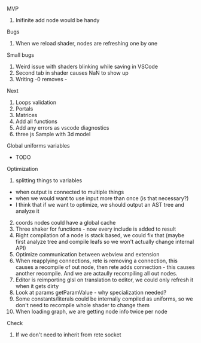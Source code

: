 MVP

1. Inifinite add node would be handy

Bugs
1. When we reload shader, nodes are refreshing one by one

Small bugs
1. Weird issue with shaders blinking while saving in VSCode
2. Second tab in shader causes NaN to show up
3. Writing -0 removes -

Next

1. Loops validation
2. Portals
3. Matrices
4. Add all functions
5. Add any errors as vscode diagnostics
6. three js Sample with 3d model


Global uniforms variables
- TODO

Optimization
1. splitting things to variables
 - when output is connected to multiple things
 - when we would want to use input more than once (is that necessary?)
 - I think that if we want to optimize, we should output an AST tree and analyze it
2. coords nodes could have a global cache
3. Three shaker for functions - now every include is added to result
4. Right compilation of a node is stack based, we could fix that (maybe first analyze tree and compile leafs so we won't actually change internal API)
5. Optimize communication between webview and extension
6. When reapplying connections, rete is removing a connection, this causes a recompile of out node, then rete adds connection - this causes another recompile. And we are actaully recompiling all out nodes.
7. Editor is reimporting glsl on translation to editor, we could only refresh it when it gets dirty
8. Look at params getParamValue - why specialization needed?
9. Some constants/literals could be internally compiled as uniforms, so we don't need to recompile whole shader to change them
10. When loading graph, we are getting node info twice per node

Check
1. If we don't need to inherit from rete socket



